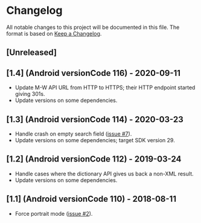 # Changelog

All notable changes to this project will be documented in this file.  The
format is based on [Keep a Changelog](http://keepachangelog.com/en/1.0.0/).

## [Unreleased]


## [1.4] (Android versionCode 116) - 2020-09-11

- Update M-W API URL from HTTP to HTTPS; their HTTP endpoint started
  giving 301s.
- Update versions on some dependencies.

## [1.3] (Android versionCode 114) - 2020-03-23

- Handle crash on empty search field
  ([issue #7](https://github.com/kuhrusty/Scrapple/issues/7)).
- Update versions on some dependencies; target SDK version 29.

## [1.2] (Android versionCode 112) - 2019-03-24

- Handle cases where the dictionary API gives us back a non-XML result.
- Update versions on some dependencies.

## [1.1] (Android versionCode 110) - 2018-08-11

- Force portrait mode
  ([issue #2](https://github.com/kuhrusty/Scrapple/issues/2)).
